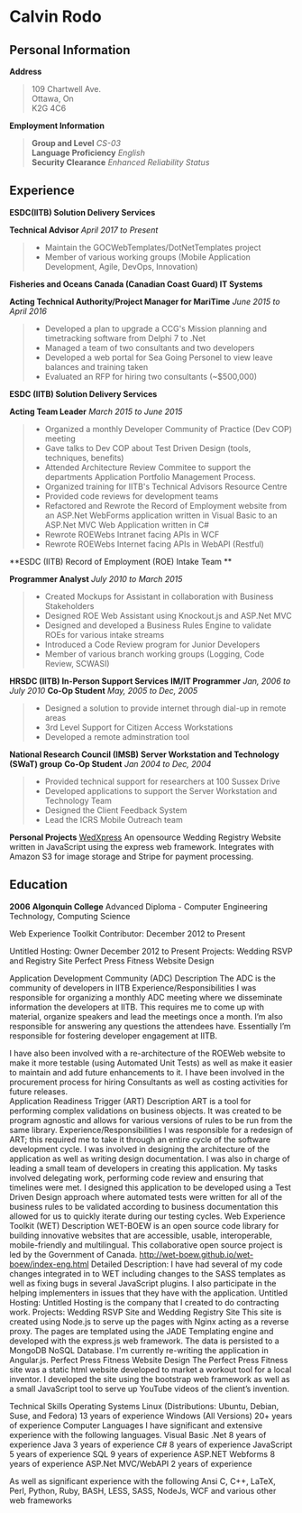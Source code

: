 # Calvin Rodo

## Personal Information

**Address**

>109 Chartwell Ave. \
>Ottawa, On \
>K2G 4C6


**Employment Information**

> **Group and Level** *CS-03* \
> **Language Proficiency** *English* \
> **Security Clearance** *Enhanced Reliability Status*


## Experience

**ESDC(IITB) Solution Delivery Services**

**Technical Advisor** *April 2017 to Present*

>- Maintain the GOCWebTemplates/DotNetTemplates project
>- Member of various working groups (Mobile Application Development, Agile, DevOps, Innovation)

**Fisheries and Oceans Canada (Canadian Coast Guard) IT Systems**

**Acting Technical Authority/Project Manager for MariTime** *June 2015 to April 2016*

 >- Developed a plan to upgrade a CCG's Mission planning and timetracking software from Delphi 7 to .Net
 >- Managed a team of two consultants and two developers
 >- Developed a web portal for Sea Going Personel to view leave balances and training taken
 >- Evaluated an RFP for hiring two consultants (~$500,000)

**ESDC (IITB) Solution Delivery Services**

**Acting Team Leader** *March 2015 to June 2015*

>- Organized a monthly Developer Community of Practice (Dev COP) meeting
>- Gave talks to Dev COP about Test Driven Design (tools, techniques, benefits)
>- Attended Architecture Review Commitee to support the departments Application Portfolio Management Process.
>- Organized training for IITB's Technical Advisors Resource Centre
>- Provided code reviews for development teams
>- Refactored and Rewrote the Record of Employment website from an ASP.Net WebForms application written in Visual Basic to an ASP.Net MVC Web Application written in C#
>- Rewrote ROEWebs Intranet facing APIs in WCF
>- Rewrote ROEWebs Internet facing APIs in WebAPI (Restful)

**ESDC (IITB) Record of Employment (ROE) Intake Team **

**Programmer Analyst** *July 2010 to March 2015*

>- Created Mockups for Assistant in collaboration with Business Stakeholders
>- Designed ROE Web Assistant using Knockout.js and ASP.Net MVC
>- Designed and developed a Business Rules Engine to validate ROEs for various intake streams
>- Introduced a Code Review program for Junior Developers
>- Member of various branch working groups (Logging, Code Review, SCWASI) 

**HRSDC (IITB) In-Person Support Services**
**IM/IT Programmer** *Jan, 2006 to July 2010*
**Co-Op Student** *May, 2005 to Dec, 2005*

>- Designed a solution to provide internet through dial-up in remote areas
>- 3rd Level Support for Citizen Access Workstations
>- Developed a remote adminstration tool

**National Research Council (IMSB)**
**Server Workstation and Technology  (SWaT) group**
**Co-Op Student** *Jan 2004 to Dec, 2004*

>- Provided technical support for researchers at 100 Sussex Drive
>- Developed applications to support the Server Workstation and Technology Team
>- Designed the Client Feedback System
>- Lead the ICRS Mobile Outreach team

**Personal Projects**
[WedXpress](https://github.com/CalvinRodo/WedXpress)
An opensource Wedding Registry Website written in JavaScript using the express web framework.
Integrates with Amazon S3 for image storage and Stripe for payment processing.

## Education

**2006** **Algonquin College** Advanced Diploma - Computer Engineering Technology, Computing Science 

Web Experience Toolkit
Contributor: December 2012 to Present

Untitled Hosting: Owner December 2012 to Present
Projects:
Wedding RSVP and Registry Site
Perfect Press Fitness Website Design



Application Development Community (ADC)
Description
The ADC is the community of developers in IITB
Experience/Responsibilities
I was responsible for organizing a monthly ADC meeting where we disseminate information the developers at IITB. This requires me to come up with material, organize speakers and lead the meetings once a month. I’m also responsible for answering any questions the attendees have. Essentially I’m responsible for fostering developer engagement at IITB.


I have also been involved with a re-architecture of the ROEWeb website to make it more testable (using Automated Unit Tests) as well as make it easier to maintain and add future enhancements to it. 
I have been involved in the procurement process for hiring Consultants as well as costing activities for future releases.  
Application Readiness Trigger (ART)
Description
ART is a tool for performing complex validations on business objects. It was created to be program agnostic and allows for various versions of rules to be run from the same library. 
Experience/Responsibilities
I was responsible for a redesign of ART; this required me to take it through an entire cycle of the software development cycle. 
I was involved in designing the architecture of the application as well as writing design documentation. I was also in charge of leading a small team of developers in creating this application. 
My tasks involved delegating work, performing code review and ensuring that timelines were met. I designed this application to be developed using a Test Driven Design approach where automated tests were written for all of the business rules to be validated according to business documentation this allowed for us to quickly iterate during our testing cycles. 
Web Experience Toolkit (WET)
Description
WET-BOEW is an open source code library for building innovative websites that are accessible, usable, interoperable, mobile-friendly and multilingual. This collaborative open source project is led by the Government of Canada. 
http://wet-boew.github.io/wet-boew/index-eng.html
Detailed Description: 
I have had several of my code changes integrated in to WET including changes to the SASS templates as well as fixing bugs in several JavaScript plugins. I also participate in the helping implementers in issues that they have with the application.
Untitled Hosting: 
Untitled Hosting is the company that I created to do contracting work. 
Projects: 
Wedding RSVP Site and Wedding Registry Site
This site is created using Node.js to serve up the pages with Nginx acting as a reverse proxy. The pages are templated using the JADE Templating engine and developed with the express.js web framework. The data is persisted to a MongoDB NoSQL Database. I'm currently re-writing the application in Angular.js.
Perfect Press Fitness Website Design
The Perfect Press Fitness site was a static html website developed to market a workout tool for a local inventor. I developed the site using the bootstrap web framework as well as a small JavaScript tool to serve up YouTube videos of the client’s invention. 



Technical Skills
Operating Systems
Linux (Distributions: Ubuntu, Debian, Suse, and Fedora) 
	13 years of experience
Windows (All Versions) 
	20+ years of experience
Computer Languages
I have significant and extensive experience with the following languages.
Visual Basic .Net
	8 years of experience
Java
	3 years of experience
C# 
	8 years of experience
JavaScript 
	5 years of experience
SQL
	9 years of experience
ASP.NET Webforms
	8 years of experience
ASP.Net MVC/WebAPI
	2 years of experience

As well as significant experience with the following 
Ansi C, C++, LaTeX, Perl, Python, Ruby, BASH, LESS, SASS, NodeJs,  WCF and various other web frameworks 
